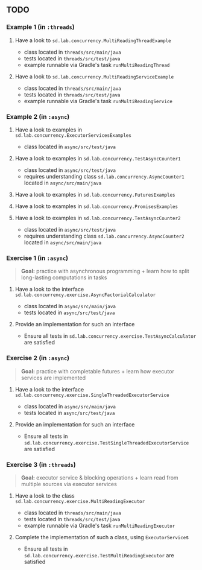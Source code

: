 ## TODO

### Example 1 (in `:threads`)

1. Have a look to `sd.lab.concurrency.MultiReadingThreadExample`
   + class located in `threads/src/main/java`
   + tests located in `threads/src/test/java`
   + example runnable via Gradle's task `runMultiReadingThread`

2. Have a look to `sd.lab.concurrency.MultiReadingServiceExample`
   + class located in `threads/src/main/java`
   + tests located in `threads/src/test/java`
   + example runnable via Gradle's task `runMultiReadingService`

### Example 2 (in `:async`)

1. Have a look to examples in `sd.lab.concurrency.ExecutorServicesExamples`
   + class located in `async/src/test/java`

2. Have a look to examples in `sd.lab.concurrency.TestAsyncCounter1`
   + class located in `async/src/test/java`
   + requires understanding class `sd.lab.concurrency.AsyncCounter1` located in  `async/src/main/java`

3. Have a look to examples in `sd.lab.concurrency.FuturesExamples`

4. Have a look to examples in `sd.lab.concurrency.PromisesExamples`

5. Have a look to examples in `sd.lab.concurrency.TestAsyncCounter2`
   + class located in `async/src/test/java`
   + requires understanding class `sd.lab.concurrency.AsyncCounter2` located in  `async/src/main/java`

### Exercise 1 (in `:async`)

> __Goal:__ practice with asynchronous programming + learn how to split long-lasting computations in tasks

1. Have a look to the interface `sd.lab.concurrency.exercise.AsyncFactorialCalculator`
   + class located in `async/src/main/java`
   + tests located in `async/src/test/java`

2. Provide an implementation for such an interface
   + Ensure all tests in `sd.lab.concurrency.exercise.TestAsyncCalculator` are satisfied

### Exercise 2 (in `:async`)

> __Goal:__ practice with completable futures + learn how executor services are implemented

1. Have a look to the interface `sd.lab.concurrency.exercise.SingleThreadedExecutorService`
   + class located in `async/src/main/java`
   + tests located in `async/src/test/java`

2. Provide an implementation for such an interface
   + Ensure all tests in `sd.lab.concurrency.exercise.TestSingleThreadedExecutorService` are satisfied

### Exercise 3 (in `:threads`)

> __Goal:__ executor service & blocking operations + learn read from multiple sources via executor services

1. Have a look to the class `sd.lab.concurrency.exercise.MultiReadingExecutor`
   + class located in `threads/src/main/java`
   + tests located in `threads/src/test/java`
   + example runnable via Gradle's task `runMultiReadingExecutor`

2. Complete the implementation of such a class, using `ExecutorService`s
   + Ensure all tests in `sd.lab.concurrency.exercise.TestMultiReadingExecutor` are satisfied
